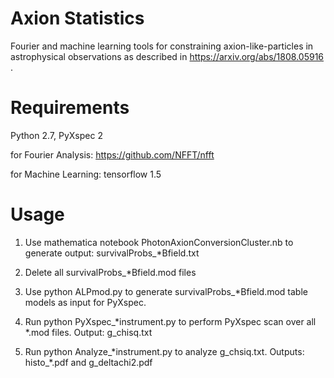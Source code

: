 # Axion Statistics
Fourier and machine learning tools for constraining axion-like-particles in astrophysical observations as described in https://arxiv.org/abs/1808.05916 .

# Requirements

Python 2.7, PyXspec 2

for Fourier Analysis: https://github.com/NFFT/nfft

for Machine Learning: tensorflow 1.5

# Usage

1. Use mathematica notebook PhotonAxionConversionCluster.nb to generate output: survivalProbs_\*Bfield.txt

2. Delete all survivalProbs_\*Bfield.mod files

3. Use python ALPmod.py to generate survivalProbs_\*Bfield.mod table models as input for PyXspec.

4. Run python PyXspec_\*instrument.py to perform PyXspec scan over all \*.mod files. Output: g_chisq.txt 

5. Run python Analyze_\*instrument.py to analyze g_chsiq.txt. Outputs: histo_\*.pdf and g_deltachi2.pdf
